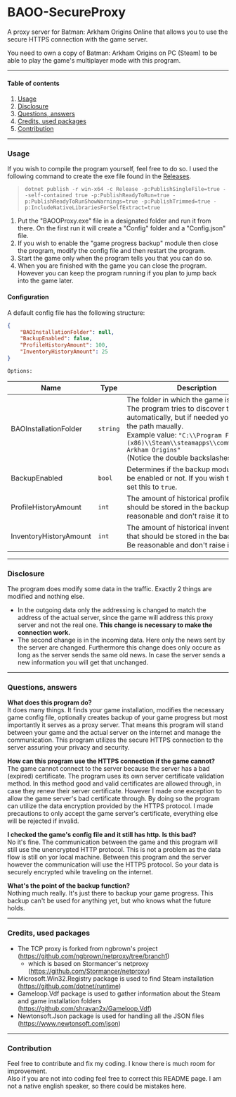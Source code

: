 # BAOO-SecureProxy
A proxy server for Batman: Arkham Origins Online that allows you to use the secure HTTPS connection with the game server.

You need to own a copy of Batman: Arkham Origins on PC (Steam) to be able to play the game's multiplayer mode with this program.

---

#### Table of contents
1. [Usage](#usage)
2. [Disclosure](#disclosure)
3. [Questions, answers](#questions-answers)
4. [Credits, used packages](#credits-used-packages)
5. [Contribution](#contribution)

---

### Usage
If you wish to compile the program yourself, feel free to do so.
I used the following command to create the exe file found in the [Releases](https://github.com/reugen-programs/BAOO-SecureProxy/releases).
> `dotnet publish -r win-x64 -c Release -p:PublishSingleFile=true --self-contained true -p:PublishReadyToRun=true -p:PublishReadyToRunShowWarnings=true -p:PublishTrimmed=true -p:IncludeNativeLibrariesForSelfExtract=true`

1. Put the "BAOOProxy.exe" file in a designated folder and run it from there. On the first run it will create a "Config" folder and a "Config.json" file.
1. If you wish to enable the "game progress backup" module then close the program, modify the config file and then restart the program.
1. Start the game only when the program tells you that you can do so.
1. When you are finished with the game you can close the program. However you can keep the program running if you plan to jump back into the game later.

#### Configuration
A default config file has the following structure:
```json
{
    "BAOInstallationFolder": null,
    "BackupEnabled": false,
    "ProfileHistoryAmount": 100,
    "InventoryHistoryAmount": 25
}
```
    Options:

Name | Type | Description
------------ | ------------- | -------------
BAOInstallationFolder | `string` | The folder in which the game is installed. The program tries to discover the path automatically, but if needed you can enter the path maually. <br /> Example value: `"C:\\Program Files (x86)\\Steam\\steamapps\\common\\Batman Arkham Origins"` <br /> (Notice the double backslashes.)
BackupEnabled | `bool` | Determines if the backup module should be enabled or not. If you wish to enable it, set this to `true`.
ProfileHistoryAmount | `int` | The amount of historical profile data that should be stored in the backup file. Be reasonable and don't raise it too much.
InventoryHistoryAmount | `int` | The amount of historical inventory data that should be stored in the backup file. Be reasonable and don't raise it too much.

---

### Disclosure
The program does modify some data in the traffic. Exactly 2 things are modified and nothing else.
* In the outgoing data only the addressing is changed to match the address of the actual server, since the game will address this proxy server and not the real one. **This change is necessary to make the connection work.**
* The second change is in the incoming data. Here only the news sent by the server are changed. Furthermore this change does only occure as long as the server sends the same old news. In case the server sends a new information you will get that unchanged.

---

### Questions, answers
**What does this program do?** <br />
It does many things. It finds your game installation, modifies the necessary game config file, optionally creates backup of your game progress but most importantly it serves as a proxy server. That means this program will stand between your game and the actual server on the internet and manage the communication. This program utilizes the secure HTTPS connection to the server assuring your privacy and security.

**How can this program use the HTTPS connection if the game cannot?** <br />
The game cannot connect to the server because the server has a bad (expired) certificate. The program uses its own server certificate validation method. In this method good and valid certificates are allowed through, in case they renew their server certificate. However I made one exception to allow the game server's bad certificate through. By doing so the program can utilize the data encryption provided by the HTTPS protocol. I made precautions to only accept the game server's certificate, everything else will be rejected if invalid.

**I checked the game's config file and it still has http. Is this bad?** <br />
No it's fine. The communication between the game and this program will still use the unencrypted HTTP protocol. This is not a problem as the data flow is still on yor local machine. Between this program and the server however the communication will use the HTTPS protocol. So your data is securely encrypted while traveling on the internet.

**What's the point of the backup function?** <br />
Nothing much really. It's just there to backup your game progress. This backup can't be used for anything yet, but who knows what the future holds.

---

### Credits, used packages
* The TCP proxy is forked from ngbrown's project (https://github.com/ngbrown/netproxy/tree/branch1)
  * which is based on Stormancer's netproxy (https://github.com/Stormancer/netproxy)
* Microsoft.Win32.Registry package is used to find Steam installation (https://github.com/dotnet/runtime)
* Gameloop.Vdf package is used to gather information about the Steam and game installation folders (https://github.com/shravan2x/Gameloop.Vdf)
* Newtonsoft.Json package is used for handling all the JSON files (https://www.newtonsoft.com/json)

---

### Contribution
Feel free to contribute and fix my coding. I know there is much room for improvement. <br />
Also if you are not into coding feel free to correct this README page. I am not a native english speaker, so there could be mistakes here.
